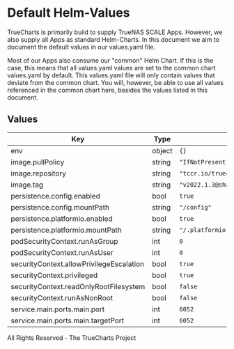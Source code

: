 # Default Helm-Values

TrueCharts is primarily build to supply TrueNAS SCALE Apps.
However, we also supply all Apps as standard Helm-Charts. In this document we aim to document the default values in our values.yaml file.

Most of our Apps also consume our "common" Helm Chart.
If this is the case, this means that all values.yaml values are set to the common chart values.yaml by default. This values.yaml file will only contain values that deviate from the common chart.
You will, however, be able to use all values referenced in the common chart here, besides the values listed in this document.

## Values

| Key | Type | Default | Description |
|-----|------|---------|-------------|
| env | object | `{}` |  |
| image.pullPolicy | string | `"IfNotPresent"` |  |
| image.repository | string | `"tccr.io/truecharts/esphome"` |  |
| image.tag | string | `"v2022.1.3@sha256:d06164443af83c9c1337934200c88afe15468c8531021532f648d3782acd1e15"` |  |
| persistence.config.enabled | bool | `true` |  |
| persistence.config.mountPath | string | `"/config"` |  |
| persistence.platformio.enabled | bool | `true` |  |
| persistence.platformio.mountPath | string | `"/.platformio"` |  |
| podSecurityContext.runAsGroup | int | `0` |  |
| podSecurityContext.runAsUser | int | `0` |  |
| securityContext.allowPrivilegeEscalation | bool | `true` |  |
| securityContext.privileged | bool | `true` |  |
| securityContext.readOnlyRootFilesystem | bool | `false` |  |
| securityContext.runAsNonRoot | bool | `false` |  |
| service.main.ports.main.port | int | `6052` |  |
| service.main.ports.main.targetPort | int | `6052` |  |

All Rights Reserved - The TrueCharts Project
